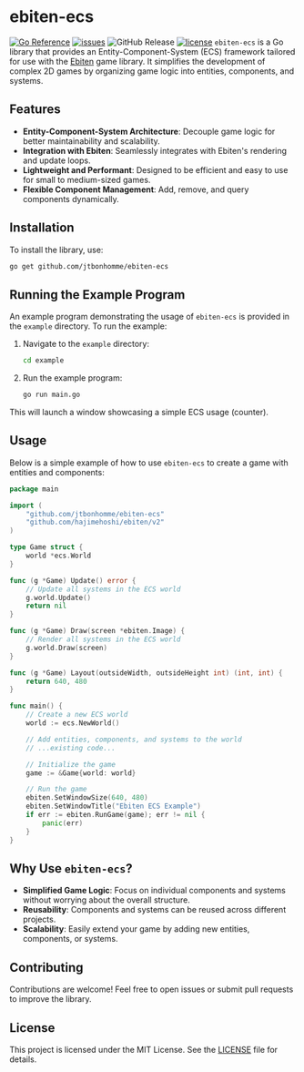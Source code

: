 # ebiten-ecs

[![Go Reference](https://pkg.go.dev/badge/github.com/jtbonhomme/ebiten-ecs)](https://pkg.go.dev/github.com/jtbonhomme/ebiten-ecs)
[![issues](https://img.shields.io/github/issues/jtbonhomme/ebiten-ecs)](https://github.com/jtbonhomme/ebiten-ecs/issues)
![GitHub Release](https://img.shields.io/github/v/release/jtbonhomme/ebiten-ecs)
[![license](https://img.shields.io/github/license/jtbonhomme/ebiten-ecs)](https://github.com/jtbonhomme/ebiten-ecs/blob/main/LICENSE)
`ebiten-ecs` is a Go library that provides an Entity-Component-System (ECS) framework tailored for use with the [Ebiten](https://ebiten.org/) game library. It simplifies the development of complex 2D games by organizing game logic into entities, components, and systems.

## Features

- **Entity-Component-System Architecture**: Decouple game logic for better maintainability and scalability.
- **Integration with Ebiten**: Seamlessly integrates with Ebiten's rendering and update loops.
- **Lightweight and Performant**: Designed to be efficient and easy to use for small to medium-sized games.
- **Flexible Component Management**: Add, remove, and query components dynamically.

## Installation

To install the library, use:

```bash
go get github.com/jtbonhomme/ebiten-ecs
```


## Running the Example Program

An example program demonstrating the usage of `ebiten-ecs` is provided in the `example` directory. To run the example:

1. Navigate to the `example` directory:
   ```bash
   cd example
   ```

2. Run the example program:
   ```bash
   go run main.go
   ```

This will launch a window showcasing a simple ECS usage (counter).

## Usage

Below is a simple example of how to use `ebiten-ecs` to create a game with entities and components:

```go
package main

import (
	"github.com/jtbonhomme/ebiten-ecs"
	"github.com/hajimehoshi/ebiten/v2"
)

type Game struct {
	world *ecs.World
}

func (g *Game) Update() error {
	// Update all systems in the ECS world
	g.world.Update()
	return nil
}

func (g *Game) Draw(screen *ebiten.Image) {
	// Render all systems in the ECS world
	g.world.Draw(screen)
}

func (g *Game) Layout(outsideWidth, outsideHeight int) (int, int) {
	return 640, 480
}

func main() {
	// Create a new ECS world
	world := ecs.NewWorld()

	// Add entities, components, and systems to the world
	// ...existing code...

	// Initialize the game
	game := &Game{world: world}

	// Run the game
	ebiten.SetWindowSize(640, 480)
	ebiten.SetWindowTitle("Ebiten ECS Example")
	if err := ebiten.RunGame(game); err != nil {
		panic(err)
	}
}
```

## Why Use `ebiten-ecs`?

- **Simplified Game Logic**: Focus on individual components and systems without worrying about the overall structure.
- **Reusability**: Components and systems can be reused across different projects.
- **Scalability**: Easily extend your game by adding new entities, components, or systems.

## Contributing

Contributions are welcome! Feel free to open issues or submit pull requests to improve the library.

## License

This project is licensed under the MIT License. See the [LICENSE](LICENSE) file for details.

